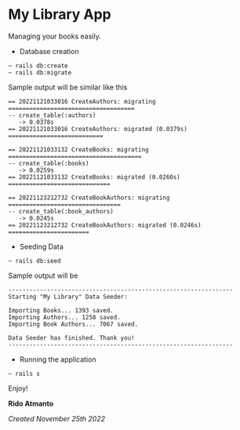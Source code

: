 # My Library App
Managing your books easily.

* Database creation
```
~ rails db:create
~ rails db:migrate
```

Sample output will be similar like this
```
== 20221121033016 CreateAuthors: migrating ====================================
-- create_table(:authors)
   -> 0.0378s
== 20221121033016 CreateAuthors: migrated (0.0379s) ===========================

== 20221121033132 CreateBooks: migrating ======================================
-- create_table(:books)
   -> 0.0259s
== 20221121033132 CreateBooks: migrated (0.0260s) =============================

== 20221123212732 CreateBookAuthors: migrating ================================
-- create_table(:book_authors)
   -> 0.0245s
== 20221123212732 CreateBookAuthors: migrated (0.0246s) =======================
```

* Seeding Data
```
~ rails db:seed
```

Sample output will be 
```
----------------------------------------------------------------
Starting "My Library" Data Seeder:

Importing Books... 1393 saved.
Importing Authors... 1258 saved.
Importing Book Authors... 7067 saved.

Data Seeder has finished. Thank you!
----------------------------------------------------------------
```

* Running the application
```
~ rails s
```

Enjoy!

**Rido Atmanto**

*Created November 25th 2022*